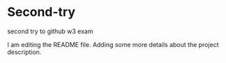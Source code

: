 # Second-try
second try to github w3 exam

I am editing the README file. Adding some more details about the project description.


